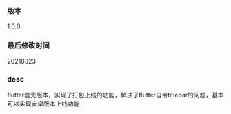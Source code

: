 ### 版本 
1.0.0
### 最后修改时间 
20210323
### desc 
flutter套壳版本，实现了打包上线的功能，解决了flutter自带titlebar的问题，基本可以实现安卓版本上线功能
